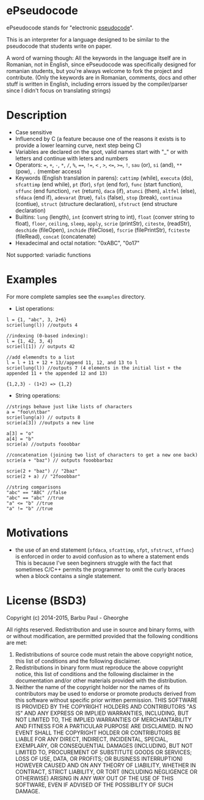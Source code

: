 ePseudocode
===========
ePseudocode stands for "electronic [pseudocode](https://en.wikipedia.org/wiki/Pseudocode)".

This is an interpreter for a language designed to be similar to the pseudocode that students write on paper.

A word of warning though: All the keywords in the language itself are in Romanian, not in English, since ePseudocode
was specifically designed for romanian students, but you're always welcome to fork the project and contribute.
(Only the keywords are in Romanian, comments, docs and other stuff is written in English, including errors issued by the
compiler/parser since I didn't focus on translating strings)

Description
===========

* Case sensitive
* Influenced by C (a feature because one of the reasons it exists is to provide a lower learning curve, next step being C)
* Variables are declared on the spot, valid names start with "_" or with letters and continue with leters and numbers
* Operators: `=`, `+`, `-`, `*`, `/`, `%`, `==`, `!=`, `<` , `>`, `<=`, `>=`, `!`, `sau` (or), `si` (and), `**` (pow), `.` (member access)
* Keywords (English translation in parens): `cattimp` (while), `executa` (do), `sfcattimp` (end while), `pt` (for), `sfpt` (end for),
    `func` (start function), `sffunc` (end function), `ret` (return), `daca` (if), `atunci` (then), `altfel` (else), `sfdaca` (end if),
    `adevarat` (true), `fals` (false), `stop` (break), `continua` (contiue), `struct` (structure declaration), `sfstruct` (end structure declaration)
* Builtins: `lung` (length), `int` (convert string to int), `float` (conver string to float),
    `floor`, `ceiling`, `sleep`, `apply`, `scrie` (printStr), `citeste`, (readStr), `deschide`
     (fileOpen), `inchide` (fileClose), `fscrie` (filePrintStr), `fciteste` (fileRead),
     `concat` (concatenate)
* Hexadecimal and octal notation: "0xABC", "0o17"

Not supported: variadic functions

Examples
========

For more complete samples see the `examples` directory.

* List operations:
```
l = {1, "abc", 3, 2+6}
scrie(lung(l)) //outputs 4

//indexing (0-based indexing):
l = {1, 42, 3, 4}
scrie(l[1]) // outputs 42

//add elemendts to a list
l = l + 11 + 12 + 13//append 11, 12, and 13 to l
scrie(lung(l)) //outputs 7 (4 elements in the initial list + the appended 11 + the appended 12 and 13)

{1,2,3} - (1+2) => {1,2}
```

* String operations:
```
//strings behave just like lists of characters
a = "foo\n\tbar"
scrie(lung(a)) // outputs 8
scrie(a[3]) //outputs a new line

a[3] = "o"
a[4] = "b"
scrie(a) //outputs fooobbar

//concatenation (joining two list of characters to get a new one back)
scrie(a + "baz") // outputs fooobbarbaz

scrie(2 + "baz") // "2baz"
scrie(2 + a) // "2fooobbar"

//string comparisons
"abc" == "ABC" //false
"abc" == "abc" //true
"a" <= "b" //true
"a" != "b" //true
```

Motivations
===========

* the use of an end statement (`sfdaca`, `sfcattimp`, `sfpt`, `sfstruct`, `sffunc`) is enforced in order to avoid confusion as to where a statement ends
This is because I've seen beginners struggle with the fact that sometimes C/C++ permits the programmer to omit the curly braces
when a block contains a single statement.

License (BSD3)
==============
Copyright (c) 2014-2015, Barbu Paul - Gheorghe

All rights reserved.
Redistribution and use in source and binary forms, with or without modification, are permitted provided that the following conditions are met:
1. Redistributions of source code must retain the above copyright notice, this list of conditions and the following disclaimer.
2. Redistributions in binary form must reproduce the above copyright notice, this list of conditions and the following disclaimer in the documentation and/or other materials provided with the distribution.
3. Neither the name of the copyright holder nor the names of its contributors may be used to endorse or promote products derived from this software without specific prior written permission.
THIS SOFTWARE IS PROVIDED BY THE COPYRIGHT HOLDERS AND CONTRIBUTORS "AS IS" AND ANY EXPRESS OR IMPLIED WARRANTIES, INCLUDING, BUT NOT LIMITED TO, THE IMPLIED WARRANTIES OF MERCHANTABILITY AND FITNESS FOR A PARTICULAR PURPOSE ARE DISCLAIMED. IN NO EVENT SHALL THE COPYRIGHT HOLDER OR CONTRIBUTORS BE LIABLE FOR ANY DIRECT, INDIRECT, INCIDENTAL, SPECIAL, EXEMPLARY, OR CONSEQUENTIAL DAMAGES (INCLUDING, BUT NOT LIMITED TO, PROCUREMENT OF SUBSTITUTE GOODS OR SERVICES; LOSS OF USE, DATA, OR PROFITS; OR BUSINESS INTERRUPTION) HOWEVER CAUSED AND ON ANY THEORY OF LIABILITY, WHETHER IN CONTRACT, STRICT LIABILITY, OR TORT (INCLUDING NEGLIGENCE OR OTHERWISE) ARISING IN ANY WAY OUT OF THE USE OF THIS SOFTWARE, EVEN IF ADVISED OF THE POSSIBILITY OF SUCH DAMAGE.
